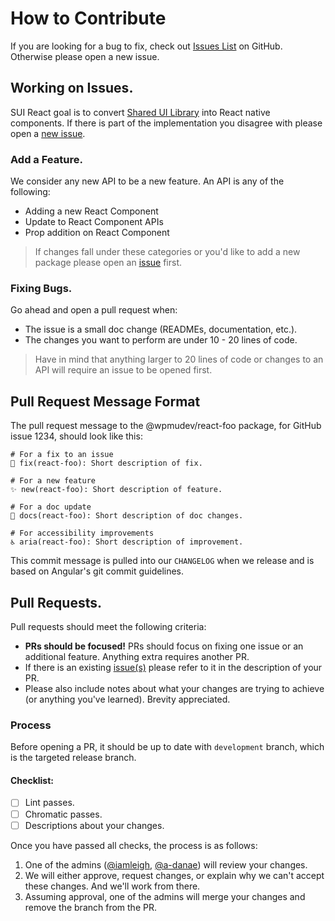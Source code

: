# How to Contribute

If you are looking for a bug to fix, check out [Issues List](https://github.com/wpmudev/shared-ui-react/issues) on GitHub. Otherwise please open a new issue.

## Working on Issues.

SUI React goal is to convert [Shared UI Library](https://github.com/wpmudev/shared-ui) into React native components. If there is part of the implementation you disagree with please open a [new issue](https://github.com/wpmudev/shared-ui-react/issues/new).

### Add a Feature.

We consider any new API to be a new feature. An API is any of the following:

- Adding a new React Component
- Update to React Component APIs
- Prop addition on React Component

> If changes fall under these categories or you'd like to add a new package please open an [issue](https://github.com/wpmudev/shared-ui-react/issues/new) first.

### Fixing Bugs.

Go ahead and open a pull request when:

- The issue is a small doc change (READMEs, documentation, etc.).
- The changes you want to perform are under 10 - 20 lines of code.

> Have in mind that anything larger to 20 lines of code or changes to an API will require an issue to be opened first.

## Pull Request Message Format

The pull request message to the @wpmudev/react-foo package, for GitHub issue 1234, should look like this:

```
# For a fix to an issue
🐛 fix(react-foo): Short description of fix.

# For a new feature
✨ new(react-foo): Short description of feature.

# For a doc update
📝 docs(react-foo): Short description of doc changes.

# For accessibility improvements
♿️ aria(react-foo): Short description of improvement.
```

This commit message is pulled into our `CHANGELOG` when we release and is based on Angular's git commit guidelines.

## Pull Requests.

Pull requests should meet the following criteria:

- **PRs should be focused!** PRs should focus on fixing one issue or an additional feature. Anything extra requires another PR.
- If there is an existing [issue(s)](https://github.com/wpmudev/shared-ui-react/issues/) please refer to it in the description of your PR.
- Please also include notes about what your changes are trying to achieve (or anything you've learned). Brevity appreciated.

### Process

Before opening a PR, it should be up to date with `development` branch, which is the targeted release branch.

#### Checklist:

- [ ] Lint passes.
- [ ] Chromatic passes.
- [ ] Descriptions about your changes.

Once you have passed all checks, the process is as follows:

1. One of the admins ([@iamleigh](https://github.com/iamleigh), [@a-danae](https://github.com/a-danae)) will review your changes.
2. We will either approve, request changes, or explain why we can't accept these changes. And we'll work from there.
3. Assuming approval, one of the admins will merge your changes and remove the branch from the PR.